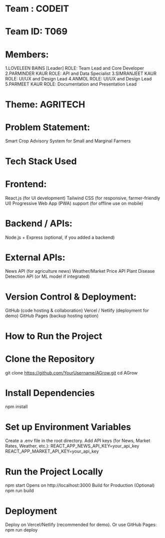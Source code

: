 # Team : CODEIT
# Team ID: T069
# Members: 
1.LOVELEEN BAINS [Leader]
  ROLE: Team Lead and Core Developer
2.PARMINDER KAUR
  ROLE: API and Data Specialist
3.SIMRANJEET KAUR
  ROLE: UI/UX and Design Lead
4.ANMOL
  ROLE: UI/UX and Design Lead
5.PARMEET KAUR
  ROLE: Documentation and Presentation Lead
# Theme: AGRITECH
# Problem Statement:
  Smart Crop Advisory System for Small and Marginal Farmers

# Tech Stack Used

# Frontend:
React.js (for UI development)
Tailwind CSS (for responsive, farmer-friendly UI)
Progressive Web App (PWA) support (for offline use on mobile)

# Backend / APIs:
Node.js + Express (optional, if you added a backend)

# External APIs:
News API (for agriculture news)
Weather/Market Price API
Plant Disease Detection API (or ML model if integrated)

# Version Control & Deployment:
GitHub (code hosting & collaboration)
Vercel / Netlify (deployment for demo)
GitHub Pages (backup hosting option)


# How to Run the Project

# Clone the Repository
  git clone https://github.com/YourUsername/AGrow.git
  cd AGrow
# Install Dependencies
  npm install
# Set up Environment Variables
  Create a .env file in the root directory.
  Add API keys (for News, Market Rates, Weather, etc.):
  REACT_APP_NEWS_API_KEY=your_api_key
  REACT_APP_MARKET_API_KEY=your_api_key
# Run the Project Locally
  npm start
  Opens on http://localhost:3000
  Build for Production (Optional)
  npm run build
# Deployment
  Deploy on Vercel/Netlify (recommended for demo).
  Or use GitHub Pages:
  npm run deploy


